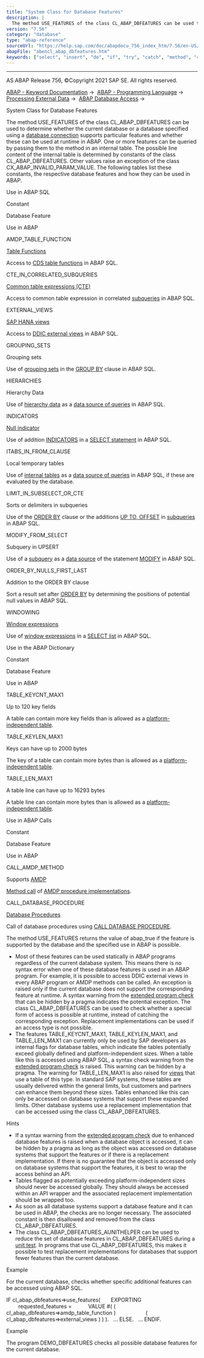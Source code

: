 ```yaml
---
title: "System Class for Database Features"
description: |
  The method USE_FEATURES of the class CL_ABAP_DBFEATURES can be used to determine whether the current database or a database specified using a database connection(https://help.sap.com/doc/abapdocu_756_index_htm/7.56/en-US/abendatabase_connection_glosry.htm 'Glossary Entry') supports particular f
version: "7.56"
category: "database"
type: "abap-reference"
sourceUrl: "https://help.sap.com/doc/abapdocu_756_index_htm/7.56/en-US/abencl_abap_dbfeatures.htm"
abapFile: "abencl_abap_dbfeatures.htm"
keywords: ["select", "insert", "do", "if", "try", "catch", "method", "class", "data", "internal-table", "abencl", "abap", "dbfeatures"]
---
```


* * *

AS ABAP Release 756, ©Copyright 2021 SAP SE. All rights reserved.

[ABAP - Keyword Documentation](https://help.sap.com/doc/abapdocu_756_index_htm/7.56/en-US/abenabap.htm) →  [ABAP - Programming Language](https://help.sap.com/doc/abapdocu_756_index_htm/7.56/en-US/abenabap_reference.htm) →  [Processing External Data](https://help.sap.com/doc/abapdocu_756_index_htm/7.56/en-US/abenabap_language_external_data.htm) →  [ABAP Database Access](https://help.sap.com/doc/abapdocu_756_index_htm/7.56/en-US/abendb_access.htm) → 

System Class for Database Features

The method USE\_FEATURES of the class CL\_ABAP\_DBFEATURES can be used to determine whether the current database or a database specified using a [database connection](https://help.sap.com/doc/abapdocu_756_index_htm/7.56/en-US/abendatabase_connection_glosry.htm "Glossary Entry") supports particular features and whether these can be used at runtime in ABAP. One or more features can be queried by passing them to the method in an internal table. The possible line content of the internal table is determined by constants of the class CL\_ABAP\_DBFEATURES. Other values raise an exception of the class CX\_ABAP\_INVALID\_PARAM\_VALUE. The following tables list these constants, the respective database features and how they can be used in ABAP.

Use in ABAP SQL

Constant

Database Feature

Use in ABAP

AMDP\_TABLE\_FUNCTION

[Table Functions](https://help.sap.com/doc/abapdocu_756_index_htm/7.56/en-US/abentable_function_glosry.htm "Glossary Entry")

Access to [CDS table functions](https://help.sap.com/doc/abapdocu_756_index_htm/7.56/en-US/abencds_table_function_glosry.htm "Glossary Entry") in ABAP SQL.

CTE\_IN\_CORRELATED\_SUBQUERIES

[Common table expressions (CTE)](https://help.sap.com/doc/abapdocu_756_index_htm/7.56/en-US/abencommon_table_expression_glosry.htm "Glossary Entry")

Access to common table expression in correlated [subqueries](https://help.sap.com/doc/abapdocu_756_index_htm/7.56/en-US/abenwhere_logexp_subquery.htm) in ABAP SQL.

EXTERNAL\_VIEWS

[SAP HANA views](https://help.sap.com/doc/abapdocu_756_index_htm/7.56/en-US/abenhana_view_glosry.htm "Glossary Entry")

Access to [DDIC external views](https://help.sap.com/doc/abapdocu_756_index_htm/7.56/en-US/abenexternal_view_glosry.htm "Glossary Entry") in ABAP SQL.

GROUPING\_SETS

Grouping sets

Use of [grouping sets](https://help.sap.com/doc/abapdocu_756_index_htm/7.56/en-US/abapgrouping_sets_clause.htm) in the [GROUP BY](https://help.sap.com/doc/abapdocu_756_index_htm/7.56/en-US/abapgroupby_clause.htm) clause in ABAP SQL.

HIERARCHIES

Hierarchy Data

Use of [hierarchy data](https://help.sap.com/doc/abapdocu_756_index_htm/7.56/en-US/abenselect_hierarchy_data.htm) as a [data source of queries](https://help.sap.com/doc/abapdocu_756_index_htm/7.56/en-US/abapselect_data_source.htm) in ABAP SQL.

INDICATORS

[Null indicator](https://help.sap.com/doc/abapdocu_756_index_htm/7.56/en-US/abennull_indicator_glosry.htm "Glossary Entry")

Use of addition [INDICATORS](https://help.sap.com/doc/abapdocu_756_index_htm/7.56/en-US/abapselect_indicators.htm) in a [SELECT statement](https://help.sap.com/doc/abapdocu_756_index_htm/7.56/en-US/abapselect.htm) in ABAP SQL.

ITABS\_IN\_FROM\_CLAUSE

Local temporary tables

Use of [internal tables](https://help.sap.com/doc/abapdocu_756_index_htm/7.56/en-US/abapselect_itab.htm) as a [data source of queries](https://help.sap.com/doc/abapdocu_756_index_htm/7.56/en-US/abapselect_data_source.htm) in ABAP SQL, if these are evaluated by the database.

LIMIT\_IN\_SUBSELECT\_OR\_CTE

Sorts or delimiters in subqueries

Use of the [ORDER BY](https://help.sap.com/doc/abapdocu_756_index_htm/7.56/en-US/abaporderby_clause.htm) clause or the additions [UP TO, OFFSET](https://help.sap.com/doc/abapdocu_756_index_htm/7.56/en-US/abapselect_up_to_offset.htm) in [subqueries](https://help.sap.com/doc/abapdocu_756_index_htm/7.56/en-US/abensubquery_glosry.htm "Glossary Entry") in ABAP SQL.

MODIFY\_FROM\_SELECT

Subquery in UPSERT

Use of a [subquery](https://help.sap.com/doc/abapdocu_756_index_htm/7.56/en-US/abapinsert_from_select.htm) as a [data source](https://help.sap.com/doc/abapdocu_756_index_htm/7.56/en-US/abapmodify_source.htm) of the statement [MODIFY](https://help.sap.com/doc/abapdocu_756_index_htm/7.56/en-US/abapmodify_dbtab.htm) in ABAP SQL.

ORDER\_BY\_NULLS\_FIRST\_LAST

Addition to the ORDER BY clause

Sort a result set after [ORDER BY](https://help.sap.com/doc/abapdocu_756_index_htm/7.56/en-US/abaporderby_clause.htm) by determining the positions of potential null values in ABAP SQL.

WINDOWING

[Window expressions](https://help.sap.com/doc/abapdocu_756_index_htm/7.56/en-US/abenwindow_expression_glosry.htm "Glossary Entry")

Use of [window expressions](https://help.sap.com/doc/abapdocu_756_index_htm/7.56/en-US/abapselect_over.htm) in a [SELECT list](https://help.sap.com/doc/abapdocu_756_index_htm/7.56/en-US/abapselect_list.htm) in ABAP SQL.

Use in the ABAP Dictionary

Constant

Database Feature

Use in ABAP

TABLE\_KEYCNT\_MAX1

Up to 120 key fields

A table can contain more key fields than is allowed as a [platform-independent table](https://help.sap.com/doc/abapdocu_756_index_htm/7.56/en-US/abenddic_database_tables_key.htm).

TABLE\_KEYLEN\_MAX1

Keys can have up to 2000 bytes

The key of a table can contain more bytes than is allowed as a [platform-independent table](https://help.sap.com/doc/abapdocu_756_index_htm/7.56/en-US/abenddic_database_tables_key.htm).

TABLE\_LEN\_MAX1

A table line can have up to 16293 bytes

A table line can contain more bytes than is allowed as a [platform-independent table](https://help.sap.com/doc/abapdocu_756_index_htm/7.56/en-US/abenddic_database_tables_techstruc.htm).

Use in ABAP Calls

Constant

Database Feature

Use in ABAP

CALL\_AMDP\_METHOD

Supports [AMDP](https://help.sap.com/doc/abapdocu_756_index_htm/7.56/en-US/abenamdp_glosry.htm "Glossary Entry")

[Method call](https://help.sap.com/doc/abapdocu_756_index_htm/7.56/en-US/abapcall_method_static_short.htm) of [AMDP procedure implementations](https://help.sap.com/doc/abapdocu_756_index_htm/7.56/en-US/abenamdp_procedure_method_glosry.htm "Glossary Entry").

CALL\_DATABASE\_PROCEDURE

[Database Procedures](https://help.sap.com/doc/abapdocu_756_index_htm/7.56/en-US/abendatabase_procedure_glosry.htm "Glossary Entry")

Call of database procedures using [CALL DATABASE PROCEDURE](https://help.sap.com/doc/abapdocu_756_index_htm/7.56/en-US/abapcall_database_procedure.htm).

The method USE\_FEATURES returns the value of abap\_true if the feature is supported by the database and the specified use in ABAP is possible.

-   Most of these features can be used statically in ABAP programs regardless of the current database system. This means there is no syntax error when one of these database features is used in an ABAP program. For example, it is possible to access DDIC external views in every ABAP program or AMDP methods can be called. An exception is raised only if the current database does not support the corresponding feature at runtime. A syntax warning from the [extended program check](https://help.sap.com/doc/abapdocu_756_index_htm/7.56/en-US/abenextended_program_check_glosry.htm "Glossary Entry") that can be hidden by a pragma indicates the potential exception. The class CL\_ABAP\_DBFEATURES can be used to check whether a special form of access is possible at runtime, instead of catching the corresponding exception. Replacement implementations can be used if an access type is not possible.
-   The features TABLE\_KEYCNT\_MAX1, TABLE\_KEYLEN\_MAX1, and TABLE\_LEN\_MAX1 can currently only be used by SAP developers as internal flags for database tables, which indicate the tables potentially exceed globally defined and platform-independent sizes. When a table like this is accessed using ABAP SQL, a syntax check warning from the [extended program check](https://help.sap.com/doc/abapdocu_756_index_htm/7.56/en-US/abenextended_program_check_glosry.htm "Glossary Entry") is raised. This warning can be hidden by a pragma. The warning for TABLE\_LEN\_MAX1 is also raised for [views](https://help.sap.com/doc/abapdocu_756_index_htm/7.56/en-US/abenview_glosry.htm "Glossary Entry") that use a table of this type. In standard SAP systems, these tables are usually delivered within the general limits, but customers and partners can enhance them beyond these sizes. Tables enhanced like this can only be accessed on database systems that support these expanded limits. Other database systems use a replacement implementation that can be accessed using the class CL\_ABAP\_DBFEATURES.

Hints

-   If a syntax warning from the [extended program check](https://help.sap.com/doc/abapdocu_756_index_htm/7.56/en-US/abenextended_program_check_glosry.htm "Glossary Entry") due to enhanced database features is raised when a database object is accessed, it can be hidden by a pragma as long as the object was accessed on database systems that support the features or if there is a replacement implementation. If there is no guarantee that the object is accessed only on database systems that support the features, it is best to wrap the access behind an API.
-   Tables flagged as potentially exceeding platform-independent sizes should never be accessed globally. They should always be accessed within an API wrapper and the associated replacement implementation should be wrapped too.
-   As soon as all database systems support a database feature and it can be used in ABAP, the checks are no longer necessary. The associated constant is then disallowed and removed from the class CL\_ABAP\_DBFEATURES.
-   The class CL\_ABAP\_DBFEATURES\_AUNITHELPER can be used to reduce the set of database features in CL\_ABAP\_DBFEATURES during a [unit test](https://help.sap.com/doc/abapdocu_756_index_htm/7.56/en-US/abenunit_test_glosry.htm "Glossary Entry"). In programs that use CL\_ABAP\_DBFEATURES, this makes it possible to test replacement implementations for databases that support fewer features than the current database.

Example

For the current database, checks whether specific additional features can be accessed using ABAP SQL.

IF cl\_abap\_dbfeatures=>use\_features(
      EXPORTING
        requested\_features =
          VALUE #( ( cl\_abap\_dbfeatures=>amdp\_table\_function )
                   ( cl\_abap\_dbfeatures=>external\_views ) ) ).
  ...
ELSE.
  ...
ENDIF.

Example

The program DEMO\_DBFEATURES checks all possible database features for the current database.